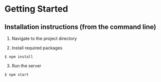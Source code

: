 # Getting Started

## Installation instructions (from the command line)

1. Navigate to the project directory

2. Install required packages

```
$ npm install
```

3. Run the server

```
$ npm start
```
